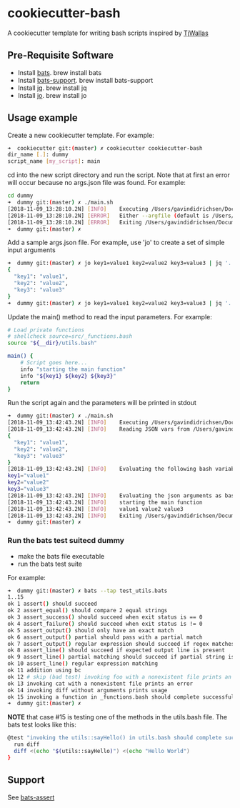 # cookiecutter-bash
A cookiecutter template for writing bash scripts inspired by [TjWallas](https://github.com/TjWallas/bash-cookiecutter.git)

## Pre-Requisite Software

- Install [bats](https://github.com/sstephenson/bats/wiki/Install-Bats-Using-a-Package).  brew install bats
- Install [bats-support](https://github.com/ztombol/bats-support).  brew install bats-support
- Install [jq](https://stedolan.github.io/jq/manual/).  brew install jq
- Install [jo](https://github.com/jpmens/jo).  brew install jo

## Usage example

Create a new cookiecutter template.  For example:

```bash
➜  cookiecutter git:(master) ✗ cookiecutter cookiecutter-bash
dir_name [.]: dummy
script_name [my_script]: main
```

cd into the new script directory and run the script.  Note that at first an error will occur because no args.json file was found.  For example:

```bash
cd dummy
➜  dummy git:(master) ✗ ./main.sh
[2018-11-09_13:28:10.2N] [INFO]    Executing /Users/gavindidrichsen/Documents/@REFERENCE/cookiecutter/dummy/main.sh
[2018-11-09_13:28:10.2N] [ERROR]   Either --argfile (default is /Users/gavindidrichsen/Documents/@REFERENCE/cookiecutter/dummy/args.json) or --encoded json arguments must be set and valid
[2018-11-09_13:28:10.2N] [ERROR]   Exiting /Users/gavindidrichsen/Documents/@REFERENCE/cookiecutter/dummy/main.sh prematurely with exit code [1]
➜  dummy git:(master) ✗
```

Add a sample args.json file.  For example, use 'jo' to create a set of simple input arguments

```bash
➜  dummy git:(master) ✗ jo key1=value1 key2=value2 key3=value3 | jq '.'
{
  "key1": "value1",
  "key2": "value2",
  "key3": "value3"
}
➜  dummy git:(master) ✗ jo key1=value1 key2=value2 key3=value3 | jq '.' > args.json
```

Update the main() method to read the input parameters.  For example:

```bash
# Load private functions
# shellcheck source=src/_functions.bash
source "${__dir}/utils.bash"

main() {
    # Script goes here...
    info "starting the main function"
    info "${key1} ${key2} ${key3}"
    return
}
```

Run the script again and the parameters will be printed in stdout

```bash
➜  dummy git:(master) ✗ ./main.sh
[2018-11-09_13:42:43.2N] [INFO]    Executing /Users/gavindidrichsen/Documents/@REFERENCE/cookiecutter/dummy/main.sh
[2018-11-09_13:42:43.2N] [INFO]    Reading JSON vars from /Users/gavindidrichsen/Documents/@REFERENCE/cookiecutter/dummy/args.json:
{
  "key1": "value1",
  "key2": "value2",
  "key3": "value3"
}
[2018-11-09_13:42:43.2N] [INFO]    Evaluating the following bash variables:
key1="value1"
key2="value2"
key3="value3"
[2018-11-09_13:42:43.2N] [INFO]    Evaluating the json arguments as bash variables
[2018-11-09_13:42:43.2N] [INFO]    starting the main function
[2018-11-09_13:42:43.2N] [INFO]    value1 value2 value3
[2018-11-09_13:42:43.2N] [INFO]    Exiting /Users/gavindidrichsen/Documents/@REFERENCE/cookiecutter/dummy/main.sh cleanly with exit code [0]
➜  dummy git:(master) ✗
```

### Run the bats test suitecd dummy

- make the bats file executable
- run the bats test suite

For example:

```bash
➜  dummy git:(master) ✗ bats --tap test_utils.bats
1..15
ok 1 assert() should succeed
ok 2 assert_equal() should compare 2 equal strings
ok 3 assert_success() should succeed when exit status is == 0
ok 4 assert_failure() should succeed when exit status is != 0
ok 5 assert_output() should only have an exact match
ok 6 assert_output() partial should pass with a partial match
ok 7 assert_output() regular expression should succeed if regex matches
ok 8 assert_line() should succeed if expected output line is present
ok 9 assert_line() partial matching should succeed if partial string is present in any of the output lines
ok 10 assert_line() regular expression matching
ok 11 addition using bc
ok 12 # skip (bad test) invoking foo with a nonexistent file prints an error
ok 13 invoking cat with a nonexistent file prints an error
ok 14 invoking diff without arguments prints usage
ok 15 invoking a function in _functions.bash should complete successfully
➜  dummy git:(master) ✗
```

**NOTE** that case #15 is testing one of the methods in the utils.bash file.  The bats test looks like this:

```bash
@test "invoking the utils::sayHello() in utils.bash should complete successfully" {
  run diff
  diff <(echo "$(utils::sayHello)") <(echo "Hello World")
}
```


## Support

See [bats-assert](https://github.com/ztombol/bats-assert)